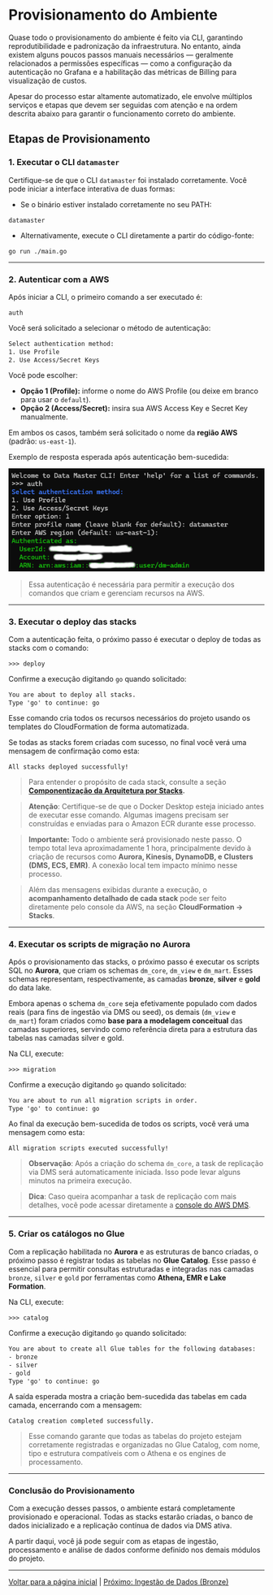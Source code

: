 # Provisionamento do Ambiente

Quase todo o provisionamento do ambiente é feito via CLI, garantindo reprodutibilidade e padronização da infraestrutura. No entanto, ainda existem alguns poucos passos manuais necessários — geralmente relacionados a permissões específicas — como a configuração da autenticação no Grafana e a habilitação das métricas de Billing para visualização de custos.

Apesar do processo estar altamente automatizado, ele envolve múltiplos serviços e etapas que devem ser seguidas com atenção e na ordem descrita abaixo para garantir o funcionamento correto do ambiente.

## Etapas de Provisionamento

### 1. Executar o CLI `datamaster`

Certifique-se de que o CLI `datamaster` foi instalado corretamente. Você pode iniciar a interface interativa de duas formas:

- Se o binário estiver instalado corretamente no seu PATH:
```
datamaster
```

- Alternativamente, execute o CLI diretamente a partir do código-fonte:
```
go run ./main.go
```
  
---

### 2. Autenticar com a AWS

Após iniciar a CLI, o primeiro comando a ser executado é:
```
auth
```

Você será solicitado a selecionar o método de autenticação:

```
Select authentication method:
1. Use Profile
2. Use Access/Secret Keys
```

Você pode escolher:

* **Opção 1 (Profile):** informe o nome do AWS Profile (ou deixe em branco para usar o `default`).
* **Opção 2 (Access/Secret):** insira sua AWS Access Key e Secret Key manualmente.

Em ambos os casos, também será solicitado o nome da **região AWS** (padrão: `us-east-1`).

Exemplo de resposta esperada após autenticação bem-sucedida:

![cli-provisioning-01.png](../assets/cli-auth.png)

> Essa autenticação é necessária para permitir a execução dos comandos que criam e gerenciam recursos na AWS.

---

### 3. Executar o deploy das stacks

Com a autenticação feita, o próximo passo é executar o deploy de todas as stacks com o comando:

```
>>> deploy
````

Confirme a execução digitando `go` quando solicitado:

```
You are about to deploy all stacks.
Type 'go' to continue: go
```

Esse comando cria todos os recursos necessários do projeto usando os templates do CloudFormation de forma automatizada.

Se todas as stacks forem criadas com sucesso, no final você verá uma mensagem de confirmação como esta:

```
All stacks deployed successfully!
```

> Para entender o propósito de cada stack, consulte a seção **[Componentização da Arquitetura por Stacks](./stacks.md).**

> **Atenção**: Certifique-se de que o Docker Desktop esteja iniciado antes de executar esse comando. Algumas imagens precisam ser construídas e enviadas para o Amazon ECR durante esse processo.

> **Importante:** Todo o ambiente será provisionado neste passo. O tempo total leva aproximadamente 1 hora, principalmente devido à criação de recursos como **Aurora, Kinesis, DynamoDB, e Clusters (DMS, ECS, EMR)**. A conexão local tem impacto mínimo nesse processo.

> Além das mensagens exibidas durante a execução, o **acompanhamento detalhado de cada stack** pode ser feito diretamente pelo console da AWS, na seção **CloudFormation → Stacks**.

---

### 4. Executar os scripts de migração no Aurora

Após o provisionamento das stacks, o próximo passo é executar os scripts SQL no **Aurora**, que criam os schemas `dm_core`, `dm_view` e `dm_mart`. Esses schemas representam, respectivamente, as camadas **bronze**, **silver** e **gold** do data lake.

Embora apenas o schema `dm_core` seja efetivamente populado com dados reais (para fins de ingestão via DMS ou seed), os demais (`dm_view` e `dm_mart`) foram criados como **base para a modelagem conceitual** das camadas superiores, servindo como referência direta para a estrutura das tabelas nas camadas silver e gold.

Na CLI, execute:

```
>>> migration
````

Confirme a execução digitando `go` quando solicitado:

```
You are about to run all migration scripts in order.
Type 'go' to continue: go
```

Ao final da execução bem-sucedida de todos os scripts, você verá uma mensagem como esta:

```
All migration scripts executed successfully!
```

> **Observação**: Após a criação do schema `dm_core`, a task de replicação via DMS será automaticamente iniciada. Isso pode levar alguns minutos na primeira execução.

> **Dica**: Caso queira acompanhar a task de replicação com mais detalhes, você pode acessar diretamente a [console do AWS DMS](https://us-east-1.console.aws.amazon.com/dms/v2/).

---

### 5. Criar os catálogos no Glue

Com a replicação habilitada no **Aurora** e as estruturas de banco criadas, o próximo passo é registrar todas as tabelas no **Glue Catalog**. Esse passo é essencial para permitir consultas estruturadas e integradas nas camadas `bronze`, `silver` e `gold` por ferramentas como **Athena, EMR e Lake Formation**.

Na CLI, execute:

```
>>> catalog
```

Confirme a execução digitando `go` quando solicitado:

```
You are about to create all Glue tables for the following databases:
- bronze
- silver
- gold
Type 'go' to continue: go
```

A saída esperada mostra a criação bem-sucedida das tabelas em cada camada, encerrando com a mensagem:

```
Catalog creation completed successfully.
```

> Esse comando garante que todas as tabelas do projeto estejam corretamente registradas e organizadas no Glue Catalog, com nome, tipo e estrutura compatíveis com o Athena e os engines de processamento.

---

### Conclusão do Provisionamento

Com a execução desses passos, o ambiente estará completamente provisionado e operacional. Todas as stacks estarão criadas, o banco de dados inicializado e a replicação contínua de dados via DMS ativa.

A partir daqui, você já pode seguir com as etapas de ingestão, processamento e análise de dados conforme definido nos demais módulos do projeto.

---

[Voltar para a página inicial](../README.md#documentação) | [Próximo: Ingestão de Dados (Bronze)](ingestion.md)
